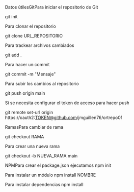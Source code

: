 Datos útilesGitPara iniciar el repositorio de Git

git init


Para clonar el repositorio

git clone URL_REPOSITORIO


Para trackear archivos cambiados

git add .


Para hacer un commit

git commit -m "Mensaje"


Para subir los cambios al repositorio

git push origin main


Si se necesita configurar el token de acceso para hacer push

git remote set-url origin https://oauth2:TOKEN@github.com/jmguillen76/ortrepo01


RamasPara cambiar de rama

git checkout RAMA


Para crear una nueva rama

git checkout -b NUEVA_RAMA main


NPMPara crear el package.json ejecutamos npm init

Para instalar un módulo npm install NOMBRE

Para instalar dependencias npm install
